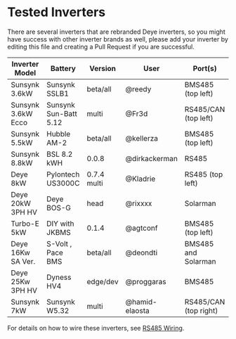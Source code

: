 # Tested Inverters

There are several inverters that are rebranded Deye inverters, so you might have success with other inverter brands as well, please add your inverter by editing this file and creating a Pull Request if you are successful.

| Inverter Model     | Battery               | Version  | User          | Port(s)                  |
| ------------------ | --------------------- | -------- | ------------- | ------------------------ |
| Sunsynk 3.6kW      | Sunsynk SSLB1         | beta/all | @reedy        | BMS485 (top left)        |
| Sunsynk 3.6kW Ecco | Sunsynk Sun-Batt 5.12 | multi    | @Fr3d         | RS485/CAN (top left)     |
| Sunsynk 5.5kW      | Hubble AM-2           | beta/all | @kellerza     | BMS485 (top left)        |
| Sunsynk 8.8kW      | BSL 8.2 kWH           | 0.0.8    | @dirkackerman | RS485                    |
| Deye 8kW           | Pylontech US3000C     | 0.7.4 multi | @Kladrie      | RS485 (top left)         |
| Deye 20kW 3PH HV   | Deye BOS-G            | head     | @rixxxx       | Solarman                 |
| Turbo-E 5kW        | DIY with JKBMS        | 0.1.4    | @agtconf      | BMS485 (top left)        |
| Deye 16Kw SA Ver.  | S-Volt , Pace BMS     | beta/all | @deondti      | BMS485 and Solarman      |
| Deye 25Kw 3PH HV   | Dyness HV4            | edge/dev | @proggaras   | BMS485                   |
| Sunsynk 7kW        | Sunsynk W5.32         | multi    | @hamid-elaosta | RS485/CAN (top right)    |

For details on how to wire these inverters, see [RS485 Wiring](./wiring).
